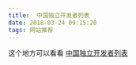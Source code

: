 ```yaml
---
title:  中国独立开发者列表
date: 2018-03-24 09:15:20
tags: 网站推荐
---
```

这个地方可以看看
[中国独立开发者列表](https://github.com/1c7/chinese-independent-developer)
